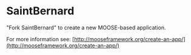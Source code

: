 SaintBernard
=====

"Fork SaintBernard" to create a new MOOSE-based application.

For more information see: [http://mooseframework.org/create-an-app/](http://mooseframework.org/create-an-app/)
